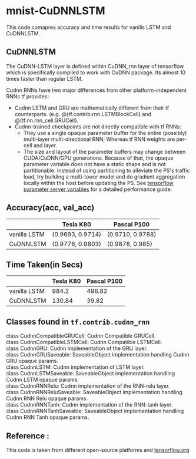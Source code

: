 # mnist-CuDNNLSTM

This code comapres accuracy and time results for vanills LSTM and CuDNNLSTM.

## CuDNNLSTM

The CuDNN-LSTM layer is defined within CuDNN_rnn layer of tensorflow which is specifically compiled to work with CuDNN package.
Its almost 10 times faster than regular LSTM.

Cudnn RNNs have two major differences from other platform-independent RNNs tf
  provides:
  * Cudnn LSTM and GRU are mathematically different from their tf counterparts.
    (e.g. @{tf.contrib.rnn.LSTMBlockCell} and @{tf.nn.rnn_cell.GRUCell}.
  * Cudnn-trained checkpoints are not directly compatible with tf RNNs:
    * They use a single opaque parameter buffer for the entire (possibly)
      multi-layer multi-directional RNN; Whereas tf RNN weights are per-cell and
      layer.
    * The size and layout of the parameter buffers may change between
      CUDA/CuDNN/GPU generations. Because of that, the opaque parameter variable
      does not have a static shape and is not partitionable. Instead of using
      partitioning to alleviate the PS's traffic load, try building a
      multi-tower model and do gradient aggregation locally within the host
      before updating the PS. See [tensorflow parameter server variables](https://www.tensorflow.org/performance/performance_models#parameter_server_variables)
      for a detailed performance guide.

## Accuracy(acc, val_acc)
|              | Tesla K80        | Pascal P100      |
|--------------|------------------|------------------|
| vanilla LSTM | (0.9693, 0.9714) | (0.9710, 0.9788) |
| CuDNNLSTM    | (0.9776, 0.9803) | (0.9878, 0.985)  |

## Time Taken(in Secs)
|              | Tesla K80 | Pascal P100 |
|--------------|-----------|-------------|
| vanilla LSTM | 984.2     | 496.82      |
| CuDNNLSTM    | 130.84    | 39.82       |


## Classes found in `tf.contrib.cudnn_rnn`
class CudnnCompatibleGRUCell: Cudnn Compatible GRUCell.     
class CudnnCompatibleLSTMCell: Cudnn Compatible LSTMCell.       
class CudnnGRU: Cudnn implementation of the GRU layer.    
class CudnnGRUSaveable: SaveableObject implementation handling Cudnn GRU opaque params.     
class CudnnLSTM: Cudnn implementation of LSTM layer.        
class CudnnLSTMSaveable: SaveableObject implementation handling Cudnn LSTM opaque params.         
class CudnnRNNRelu: Cudnn implementation of the RNN-relu layer.         
class CudnnRNNReluSaveable: SaveableObject implementation handling Cudnn RNN Relu opaque params.          
class CudnnRNNTanh: Cudnn implementation of the RNN-tanh layer.         
class CudnnRNNTanhSaveable: SaveableObject implementation handling Cudnn RNN Tanh opaque params.            

## Reference :
This code is taken from different open-source platforms and [tensorflow.org](www.tensorflow.org)

